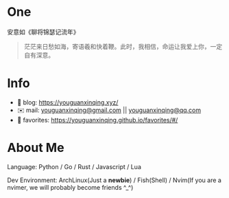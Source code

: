 
# One 
 
  
安意如《聊将锦瑟记流年》 
 
>茫茫来日愁如海，寄语羲和快着鞭。此时，我相信，命运让我爱上你，一定自有深意。        
 

# Info

- 📝 blog: https://youguanxinqing.xyz/
- ✉️  mail: youguanxinqing@gmail.com || youguanxinqing@qq.com
- 📙 favorites: https://youguanxinqing.github.io/favorites/#/

# About Me

Language: Python / Go / Rust / Javascript / Lua

Dev Environment: ArchLinux(Just a **newbie**) / Fish(Shell) / Nvim(If you are a nvimer, we will probably become friends ^_^)
